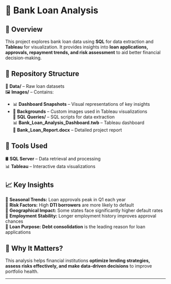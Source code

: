 # 🏦 Bank Loan Analysis  

## 📖 Overview  
This project explores bank loan data using **SQL** for data extraction and **Tableau** for visualization. It provides insights into **loan applications, approvals, repayment trends, and risk assessment** to aid better financial decision-making.  

## 📂 Repository Structure  
📜 **Data/** – Raw loan datasets  
🖼 **Images/** – Contains:  
   - 📊 **Dashboard Snapshots** – Visual representations of key insights  
   - 🎨 **Backgrounds** – Custom images used in Tableau visualizations  
📜 **SQL Queries/** – SQL scripts for data extraction  
📊 **Bank_Loan_Analysis_Dashboard.twb** – Tableau dashboard  
📄 **Bank_Loan_Report.docx** – Detailed project report  

## 🔧 Tools Used  
🛢 **SQL Server** – Data retrieval and processing  
📊 **Tableau** – Interactive data visualizations  

## 📈 Key Insights  
🔹 **Seasonal Trends:** Loan approvals peak in Q1 each year  
🔹 **Risk Factors:** High **DTI borrowers** are more likely to default  
🔹 **Geographical Impact:** Some states face significantly higher default rates  
🔹 **Employment Stability:** Longer employment history improves approval chances  
🔹 **Loan Purpose:** **Debt consolidation** is the leading reason for loan applications  

## 🚀 Why It Matters?  
This analysis helps financial institutions **optimize lending strategies, assess risks effectively, and make data-driven decisions** to improve portfolio health.  

---
